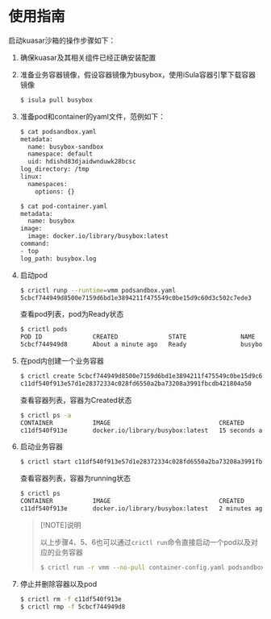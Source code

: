 # 使用指南

启动kuasar沙箱的操作步骤如下：

1. 确保kuasar及其相关组件已经正确安装配置

2. 准备业务容器镜像，假设容器镜像为busybox，使用iSula容器引擎下载容器镜像

   ```sh
   $ isula pull busybox
   ```

3. 准备pod和container的yaml文件，范例如下：

   ```sh
   $ cat podsandbox.yaml 
   metadata:
     name: busybox-sandbox
     namespace: default
     uid: hdishd83djaidwnduwk28bcsc
   log_directory: /tmp
   linux:
     namespaces:
       options: {}

   $ cat pod-container.yaml
   metadata:
     name: busybox
   image:
     image: docker.io/library/busybox:latest
   command:
   - top
   log_path: busybox.log
   ```

4. 启动pod

   ```sh
   $ crictl runp --runtime=vmm podsandbox.yaml
   5cbcf744949d8500e7159d6bd1e3894211f475549c0be15d9c60d3c502c7ede3
   ```

   查看pod列表，pod为Ready状态

   ```sh
   $ crictl pods
   POD ID              CREATED              STATE               NAME                NAMESPACE           ATTEMPT
   5cbcf744949d8       About a minute ago   Ready               busybox-sandbox    default             1
   ```

5. 在pod内创建一个业务容器

   ```sh
   $ crictl create 5cbcf744949d8500e7159d6bd1e3894211f475549c0be15d9c60d3c502c7ede3 pod-container.yaml podsandbox.yaml
   c11df540f913e57d1e28372334c028fd6550a2ba73208a3991fbcdb421804a50
   ```

   查看容器列表，容器为Created状态

   ```sh
   $ crictl ps -a
   CONTAINER           IMAGE                              CREATED             STATE               NAME                ATTEMPT             POD ID
   c11df540f913e       docker.io/library/busybox:latest   15 seconds ago         Created             busybox            0                   5cbcf744949d
   ```

6. 启动业务容器

   ```sh
   $ crictl start c11df540f913e57d1e28372334c028fd6550a2ba73208a3991fbcdb421804a50
   ```

   查看容器列表，容器为running状态

   ```sh
   $ crictl ps
   CONTAINER           IMAGE                              CREATED             STATE               NAME                ATTEMPT             POD ID
   c11df540f913e       docker.io/library/busybox:latest   2 minutes ago       Running             busybox            0                   5cbcf744949d8
   ```

   > [!NOTE]说明
   >
   > 以上步骤4、5、6也可以通过`crictl run`命令直接启动一个pod以及对应的业务容器
   >
   > ```sh
   > $ crictl run -r vmm --no-pull container-config.yaml podsandbox-config.yaml
   > ```

7. 停止并删除容器以及pod

   ```sh
   $ crictl rm -f c11df540f913e
   $ crictl rmp -f 5cbcf744949d8
   ```
